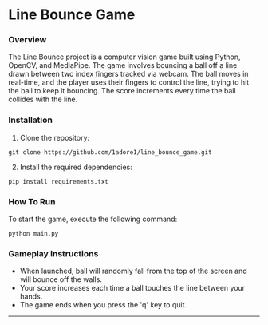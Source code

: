 # Line Bounce Game

### Overview

The Line Bounce project is a computer vision game built using Python, OpenCV, and MediaPipe.
The game involves bouncing a ball off a line drawn between two index fingers tracked via webcam.
The ball moves in real-time, and the player uses their fingers to control the line, trying to hit the ball to keep it bouncing.
The score increments every time the ball collides with the line.

### Installation
1. Clone the repository:
```
git clone https://github.com/1adore1/line_bounce_game.git
```
2. Install the required dependencies:
```
pip install requirements.txt
```

### How To Run
To start the game, execute the following command:
```
python main.py
```

### Gameplay Instructions

* When launched, ball will randomly fall from the top of the screen and will bounce off the walls.
* Your score increases each time a ball touches the line between your hands.
* The game ends when you press the 'q' key to quit.
---
